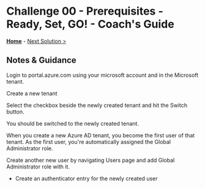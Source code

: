 # Challenge 00 - Prerequisites - Ready, Set, GO! - Coach's Guide 

**[Home](./README.md)** - [Next Solution >](./Solution-01.md)

## Notes & Guidance

Login to portal.azure.com using your microsoft account and in the Microsoft tenant.

Create a new tenant 

Select the checkbox beside the newly created tenant and hit the Switch button.

You should be switched to the newly created tenant.

When you create a new Azure AD tenant, you become the first user of that tenant. As the first user, you're automatically assigned the Global Administrator role. 


Create another new user by navigating Users page and add Global Administrator role with it.

  - Create an authenticator entry for the newly created user


